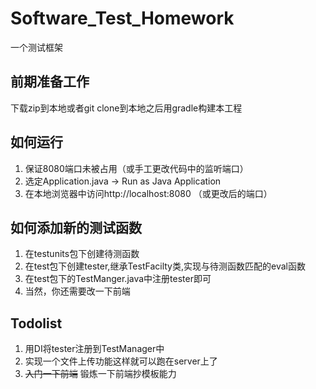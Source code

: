 # Software_Test_Homework
一个测试框架

## 前期准备工作
下载zip到本地或者git clone到本地之后用gradle构建本工程

## 如何运行
1. 保证8080端口未被占用（或手工更改代码中的监听端口）
2. 选定Application.java -> Run as Java Application
3. 在本地浏览器中访问http://localhost:8080 （或更改后的端口）

## 如何添加新的测试函数
1. 在testunits包下创建待测函数
2. 在test包下创建tester,继承TestFacilty类,实现与待测函数匹配的eval函数
3. 在test包下的TestManger.java中注册tester即可
4. 当然，你还需要改一下前端

## Todolist
1. 用DI将tester注册到TestManager中
2. 实现一个文件上传功能这样就可以跑在server上了
3. <del>入门一下前端</del> 锻炼一下前端抄模板能力
